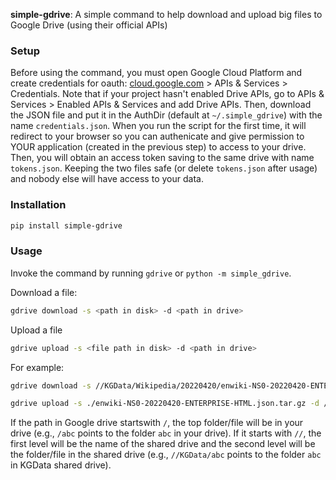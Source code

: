 **simple-gdrive**: A simple command to help download and upload big files to Google Drive (using their official APIs)

### Setup

Before using the command, you must open Google Cloud Platform and create credentials for oauth: [cloud.google.com](https://cloud.google.com) > APIs & Services > Credentials. Note that if your project hasn't enabled Drive APIs, go to APIs & Services > Enabled APIs & Services and add Drive APIs.
Then, download the JSON file and put it in the AuthDir (default at `~/.simple_gdrive`) with the name `credentials.json`. When you run the script for the first time, it will redirect to your browser so you can authenicate and give permission to YOUR application (created in the previous step) to access to your drive. Then, you will obtain an access token saving to the same drive with name `tokens.json`. Keeping the two files safe (or delete `tokens.json` after usage) and nobody else will have access to your data.

### Installation

```bash
pip install simple-gdrive
```

### Usage

Invoke the command by running `gdrive` or `python -m simple_gdrive`.

Download a file:

```bash
gdrive download -s <path in disk> -d <path in drive>
```

Upload a file

```bash
gdrive upload -s <file path in disk> -d <path in drive>
```

For example:

```bash
gdrive download -s //KGData/Wikipedia/20220420/enwiki-NS0-20220420-ENTERPRISE-HTML.json.tar.gz -d enwiki.json.tar.gz
```

```bash
gdrive upload -s ./enwiki-NS0-20220420-ENTERPRISE-HTML.json.tar.gz -d //KGData/Wikipedia/20220420/enwiki-NS0-20220420-ENTERPRISE-HTML.json.tar.gz
```

If the path in Google drive startswith `/`, the top folder/file will be in your drive (e.g., `/abc` points to the folder `abc` in your drive). If it starts with `//`, the first level will be the name of the shared drive and the second level will be the folder/file in the shared drive (e.g., `//KGData/abc` points to the folder `abc` in KGData shared drive).
